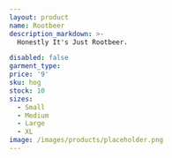 ```yaml
---
layout: product
name: Rootbeer
description_markdown: >-
  Honestly It's Just Rootbeer.

disabled: false
garment_type:
price: '9'
sku: hog
stock: 10
sizes:
  - Small
  - Medium
  - Large
  - XL
image: /images/products/placeholder.png
---
```

